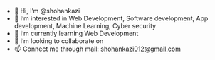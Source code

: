- 👋 Hi, I’m @shohankazi
- 👀 I’m interested in Web Development, Software development, App development, Machine Learning, Cyber security
- 🌱 I’m currently learning Web Development
- 💞️ I’m looking to collaborate on 
- 📫 Connect me through mail: shohankazi012@gmail.com

<!---
shohankazi/shohankazi is a ✨ special ✨ repository because its `README.md` (this file) appears on your GitHub profile.
You can click the Preview link to take a look at your changes.
--->
